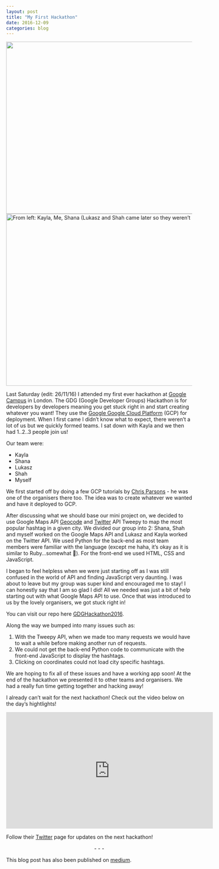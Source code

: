 ```yaml
---
layout: post
title: "My First Hackathon"
date: 2016-12-09
categories: blog
---
```


<img src="https://cdn-images-1.medium.com/max/800/1*T8cvpTJXJLHxEaL4xLyUvQ.jpeg" alt="" height="465px" width="700px" class="img-responsive">

<img src="https://cdn-images-1.medium.com/max/800/1*YPyYkfx98LvujNU8uamQSA.jpeg" alt="From left: Kayla, Me, Shana (Lukasz and Shah came later so they weren’t in the photo!)" height="465px" width="700px" class="img-responsive">

Last Saturday (edit: 26/11/16) I attended my first ever hackathon at [Google Campus](https://www.campus.co/london/en) in London. The GDG (Google Developer Groups) Hackathon is for developers by developers meaning you get stuck right in and start creating whatever you want! They use the [Google Google Cloud Platform](https://cloud.google.com/) (GCP) for deployment. When I first came I didn’t know what to expect, there weren’t a lot of us but we quickly formed teams. I sat down with Kayla and we then had 1..2..3 people join us!

Our team were:

* Kayla
* Shana
* Lukasz
* Shah
* Myself

We first started off by doing a few GCP tutorials by [Chris Parsons](https://www.youtube.com/channel/UC3qMHSSmpzARiAJ-g9aPiYg) - he was one of the organisers there too. The idea was to create whatever we wanted and have it deployed to GCP.

After discussing what we should base our mini project on, we decided to use Google Maps API [Geocode](https://developers.google.com/maps/documentation/geocoding/start) and [Twitter](http://www.tweepy.org/) API Tweepy to map the most popular hashtag in a given city. We divided our group into 2: Shana, Shah and myself worked on the Google Maps API and Lukasz and Kayla worked on the Twitter API. We used Python for the back-end as most team members were familiar with the language (except me haha, it’s okay as it is similar to Ruby…somewhat 🤔). For the front-end we used HTML, CSS and JavaScript.

I began to feel helpless when we were just starting off as I was still confused in the world of API and finding JavaScript very daunting. I was about to leave but my group was super kind and encouraged me to stay! I can honestly say that I am so glad I did! All we needed was just a bit of help starting out with what Google Maps API to use. Once that was introduced to us by the lovely organisers, we got stuck right in!

You can visit our repo here [GDGHackathon2016](https://github.com/kaylashapiro/GDGHackathon2016/tree/develop).

Along the way we bumped into many issues such as:

1. With the Tweepy API, when we made too many requests we would have to wait a while before making another run of requests.
2. We could not get the back-end Python code to communicate with the front-end JavaScript to display the hashtags.
3. Clicking on coordinates could not load city specific hashtags.

We are hoping to fix all of these issues and have a working app soon! At the end of the hackathon we presented it to other teams and organisers. We had a really fun time getting together and hacking away!

I already can’t wait for the next hackathon! Check out the video below on the day’s hightlights!

<iframe width="560" height="315" src="https://www.youtube.com/embed/hW7bmi2F3jI" frameborder="0" allowfullscreen></iframe>

Follow their [Twitter](https://twitter.com/gdghackathon) page for updates on the next hackathon!

<p style="text-align: center">- - -</p>

This blog post has also been published on [medium](https://medium.com/@pinglinh/latest).

